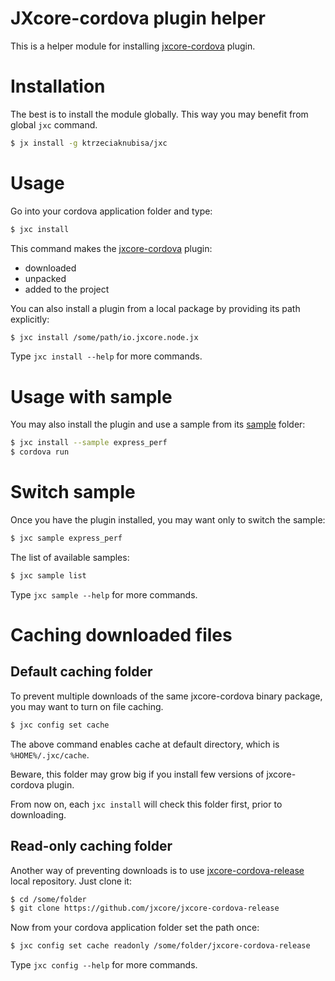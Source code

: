 # JXcore-cordova plugin helper

This is a helper module for installing [jxcore-cordova](https://github.com/jxcore/jxcore-cordova) plugin.

# Installation

The best is to install the module globally. This way you may benefit from global `jxc` command.

```bash
$ jx install -g ktrzeciaknubisa/jxc
```

# Usage

Go into your cordova application folder and type:

```bash
$ jxc install
```

This command makes the [jxcore-cordova](https://github.com/jxcore/jxcore-cordova) plugin:

* downloaded
* unpacked
* added to the project

You can also install a plugin from a local package by providing its path explicitly:

```bash
$ jxc install /some/path/io.jxcore.node.jx
```

Type `jxc install --help` for more commands.

# Usage with sample

You may also install the plugin and use a sample from its [sample](https://github.com/jxcore/jxcore-cordova/tree/master/sample) folder:

```bash
$ jxc install --sample express_perf
$ cordova run
```

# Switch sample

Once you have the plugin installed, you may want only to switch the sample:

```bash
$ jxc sample express_perf
```

The list of available samples:

```bash
$ jxc sample list
```

Type `jxc sample --help` for more commands.

# Caching downloaded files

## Default caching folder

To prevent multiple downloads of the same jxcore-cordova binary package, you may want to turn on file caching.

```bash
$ jxc config set cache
```

The above command enables cache at default directory, which is `%HOME%/.jxc/cache`.

Beware, this folder may grow big if you install few versions of jxcore-cordova plugin.

From now on, each `jxc install` will check this folder first, prior to downloading.

## Read-only caching folder

Another way of preventing downloads is to use [jxcore-cordova-release](https://github.com/jxcore/jxcore-cordova-release) local repository. Just clone it:

```bash
$ cd /some/folder
$ git clone https://github.com/jxcore/jxcore-cordova-release
```

Now from your cordova application folder set the path once:

```bash
$ jxc config set cache readonly /some/folder/jxcore-cordova-release
```

Type `jxc config --help` for more commands.